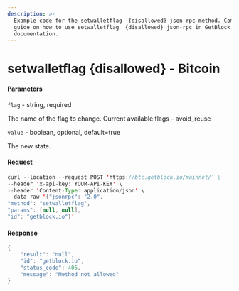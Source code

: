 ```yaml
---
description: >-
  Example code for the setwalletflag  {disallowed} json-rpc method. Сomplete
  guide on how to use setwalletflag  {disallowed} json-rpc in GetBlock.io Web3
  documentation.
---
```


# setwalletflag {disallowed} - Bitcoin

#### Parameters

`flag` - string, required

The name of the flag to change. Current available flags - avoid\_reuse

`value` - boolean, optional, default=true

The new state.

#### Request

```java
curl --location --request POST 'https://btc.getblock.io/mainnet/' \
--header 'x-api-key: YOUR-API-KEY' \
--header 'Content-Type: application/json' \
--data-raw '{"jsonrpc": "2.0",
"method": "setwalletflag",
"params": [null, null],
"id": "getblock.io"}'
```

#### Response

```java
{
    "result": "null",
    "id": "getblock.io",
    "status_code": 405,
    "message": "Method not allowed"
}
```
